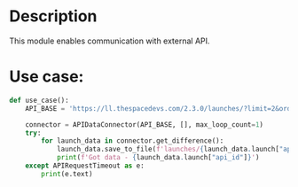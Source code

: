 # Description
This module enables communication with external API. 

# Use case:
```python
def use_case():
    API_BASE = 'https://ll.thespacedevs.com/2.3.0/launches/?limit=2&ordering=net&net__gte=2024-12-05&format=json&mode=list'

    connector = APIDataConnector(API_BASE, [], max_loop_count=1)
    try:
        for launch_data in connector.get_difference():
            launch_data.save_to_file(f'launches/{launch_data.launch["api_id"]}.json')
            print(f'Got data - {launch_data.launch["api_id"]}')
    except APIRequestTimeout as e:
        print(e.text)
```
